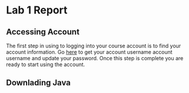 # Lab 1 Report 

## Accessing Account 
  The first step in using to logging into your course account is to find your account information. Go [here](https://sdacs.ucsd.edu/~icc/index.php) to 
  get your account username account username and update your password. Once this step is complete you are ready to start using the account. 
  
## Downlading Java 
